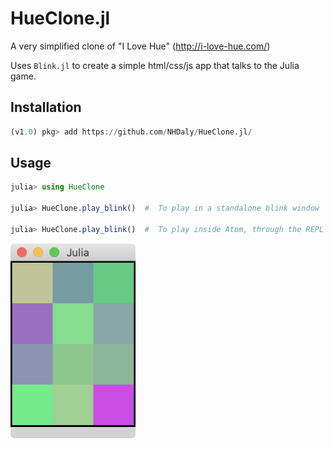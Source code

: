 # HueClone.jl

A very simplified clone of "I Love Hue" (http://i-love-hue.com/)

Uses `Blink.jl` to create a simple html/css/js app that talks to the Julia game.

## Installation

```julia
(v1.0) pkg> add https://github.com/NHDaly/HueClone.jl/
```

## Usage

```julia
julia> using HueClone

julia> HueClone.play_blink()  #  To play in a standalone blink window

julia> HueClone.play_blink()  #  To play inside Atom, through the REPL and Plots display.
```

<img width="200px" src="docs/screenshot.png"/>
